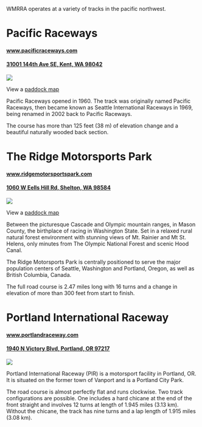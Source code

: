 WMRRA operates at a variety of tracks in the pacific northwest.


# Pacific Raceways
#### www.pacificraceways.com
#### [31001 144th Ave SE, Kent, WA 98042](https://goo.gl/maps/9PqqPHCTRzv)

![](/images/track-maps/pacific-raceways.png)

View a [paddock map](/images/track-maps/pacific-raceways-paddock.png)

Pacific Raceways opened in 1960. The track was originally named Pacific Raceways, then became known as Seattle International Raceways in 1969, being renamed in 2002 back to Pacific Raceways.

The course has more than 125 feet (38 m) of elevation change and a beautiful naturally wooded back section.

# The Ridge Motorsports Park
#### www.ridgemotorsportspark.com 
#### [1060 W Eells Hill Rd, Shelton, WA 98584](https://goo.gl/maps/t2T8LToK3MP2)

![](/images/track-maps/ridge.png)

View a [paddock map](/images/track-maps/ridge-paddock.png)

Between the picturesque Cascade and Olympic mountain ranges, in Mason County, the birthplace of racing in Washington State. Set in a relaxed rural natural forest environment with stunning views of Mt. Rainier and Mt St. Helens, only minutes from The Olympic National Forest and scenic Hood Canal.

The Ridge Motorsports Park is centrally positioned to serve the major population centers of Seattle, Washington and Portland, Oregon, as well as British Columbia, Canada.

The full road course is 2.47 miles long with 16 turns and a change in elevation of more than 300 feet from start to finish.



# Portland International Raceway
#### www.portlandraceway.com
#### [1940 N Victory Blvd, Portland, OR 97217](https://goo.gl/maps/Xz3aji3v5t22)

![](/images/track-maps/portland-international-raceway.png)

Portland International Raceway (PIR) is a motorsport facility in Portland, OR. It is situated on the former town of Vanport and is a Portland City Park.

The road course is almost perfectly flat and runs clockwise. Two track configurations are possible. One includes a hard chicane at the end of the front straight and involves 12 turns at length of 1.945 miles (3.13 km). Without the chicane, the track has nine turns and a lap length of 1.915 miles (3.08 km).